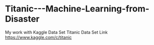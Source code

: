# Titanic---Machine-Learning-from-Disaster
My work with Kaggle Data Set Titanic 
Data Set Link https://www.kaggle.com/c/titanic
